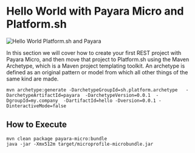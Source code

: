 # Hello World with Payara Micro and Platform.sh

![Hello World Platform.sh and Payara](https://pbs.twimg.com/media/ES1yxFiWoAQnjIg?format=jpg&name=small)

In this section we will cover how to create your first REST project with Payara Micro, and then move that project to Platform.sh  using the Maven Archetype, which  is a Maven project templating toolkit. An archetype is defined as an original pattern or model from which all other things of the same kind are made. 

```shell
mvn archetype:generate -DarchetypeGroupId=sh.platform.archetype   -DarchetypeArtifactId=payara  -DarchetypeVersion=0.0.1  -DgroupId=my.company  -DartifactId=hello -Dversion=0.0.1 -DinteractiveMode=false
```


## How to Execute

```shell
mvn clean package payara-micro:bundle
java -jar -Xmx512m target/microprofile-microbundle.jar 
```
